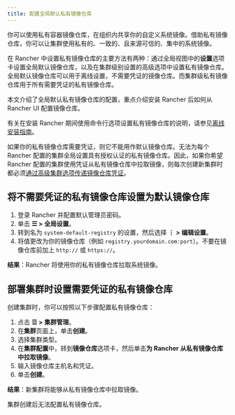 ```yaml
---
title: 配置全局默认私有镜像仓库
---
```


你可以使用私有容器镜像仓库，在组织内共享你的自定义系统镜像。借助私有镜像仓库，你可以让集群使用私有的、一致的、且来源可信的、集中的系统镜像。

在 Rancher 中设置私有镜像仓库的主要方法有两种：通过全局视图中的**设置**选项卡设置全局默认镜像仓库，以及在集群级别设置的高级选项中设置私有镜像仓库。全局默认镜像仓库可以用于离线设置，不需要凭证的镜像仓库。而集群级私有镜像仓库用于所有需要凭证的私有镜像仓库。

本文介绍了全局默认私有镜像仓库的配置，重点介绍安装 Rancher 后如何从 Rancher UI 配置镜像仓库。

有关在安装 Rancher 期间使用命令行选项设置私有镜像仓库的说明，请参见[离线安装指南](../../../pages-for-subheaders/air-gapped-helm-cli-install.md)。

如果你的私有镜像仓库需要凭证，则它不能用作默认镜像仓库。无法为每个 Rancher 配置的集群全局设置具有授权认证的私有镜像仓库。因此，如果你希望 Rancher 配置的集群使用凭证从私有镜像仓库中拉取镜像，则每次创建新集群时都必须[通过高级集群选项传递镜像仓库凭证](#部署集群时设置需要凭证的私有镜像仓库)。

## 将不需要凭证的私有镜像仓库设置为默认镜像仓库

1. 登录 Rancher 并配置默认管理员密码。
1. 单击 **☰ > 全局设置**。
1. 转到名为 `system-default-registry` 的设置，然后选择 **⋮ > 编辑设置**。
1. 将值更改为你的镜像仓库（例如 `registry.yourdomain.com:port`）。不要在镜像仓库前加上 `http://` 或 `https://`。

**结果**：Rancher 将使用你的私有镜像仓库拉取系统镜像。

## 部署集群时设置需要凭证的私有镜像仓库

创建集群时，你可以按照以下步骤配置私有镜像仓库：

1. 点击 **☰ > 集群管理**。
1. 在**集群**页面上，单击**创建**。
1. 选择集群类型。
1. 在**集群配置**中，转到**镜像仓库**选项卡，然后单击**为 Rancher 从私有镜像仓库中拉取镜像**。
1. 输入镜像仓库主机名和凭证。
1. 单击**创建**。

**结果**：新集群将能够从私有镜像仓库中拉取镜像。

集群创建后无法配置私有镜像仓库。
